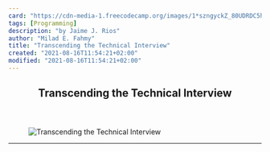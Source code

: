 ```yaml
---
card: "https://cdn-media-1.freecodecamp.org/images/1*szngyckZ_80UDRDC5h0oAQ.jpeg"
tags: [Programming]
description: "by Jaime J. Rios"
author: "Milad E. Fahmy"
title: "Transcending the Technical Interview"
created: "2021-08-16T11:54:21+02:00"
modified: "2021-08-16T11:54:21+02:00"
---
```

<div class="site-wrapper">
<main id="site-main" class="site-main outer">
<div class="inner">
<article class="post-full post tag-programming tag-education tag-technology tag-careers tag-tech ">
<header class="post-full-header">
<h1 class="post-full-title">Transcending the Technical Interview</h1>
</header>
<figure class="post-full-image">
<picture>
<source media="(max-width: 700px)" sizes="1px" srcset="data:image/gif;base64,R0lGODlhAQABAIAAAAAAAP///yH5BAEAAAAALAAAAAABAAEAAAIBRAA7 1w">
<source media="(min-width: 701px)" sizes="(max-width: 800px) 400px,
(max-width: 1170px) 700px,
1400px" srcset="https://cdn-media-1.freecodecamp.org/images/1*szngyckZ_80UDRDC5h0oAQ.jpeg 300w,
https://cdn-media-1.freecodecamp.org/images/1*szngyckZ_80UDRDC5h0oAQ.jpeg 600w,
https://cdn-media-1.freecodecamp.org/images/1*szngyckZ_80UDRDC5h0oAQ.jpeg 1000w,
https://cdn-media-1.freecodecamp.org/images/1*szngyckZ_80UDRDC5h0oAQ.jpeg 2000w">
<img onerror="this.style.display='none'" src="https://cdn-media-1.freecodecamp.org/images/1*szngyckZ_80UDRDC5h0oAQ.jpeg" alt="Transcending the Technical Interview">
</picture>
</figure>
<section class="post-full-content">
<div class="post-content medium-migrated-article">
</div>
<hr>
</section>
</article>
</div>
</main>
</div>
<!-- Google Tag Manager (noscript) -->
<!-- End Google Tag Manager (noscript) -->
